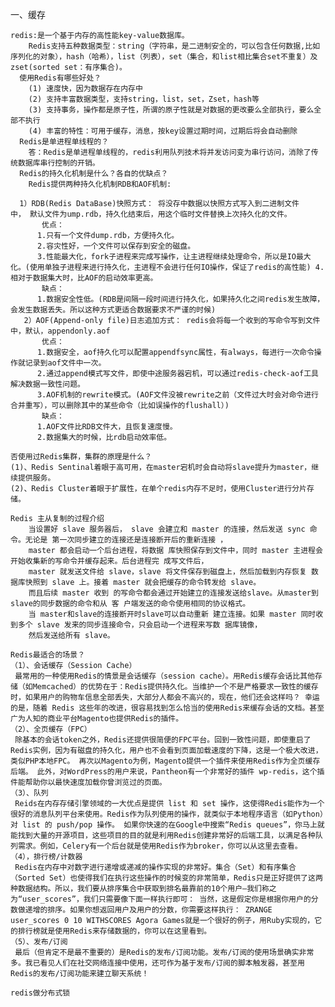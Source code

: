 一、缓存

    redis:是一个基于内存的高性能key-value数据库。
        Redis支持五种数据类型：string（字符串，是二进制安全的，可以包含任何数据,比如序列化的对象），hash（哈希），list（列表），set（集合，和list相比集合set不重复）及zset(sorted set：有序集合)。
      使用Redis有哪些好处？
        (1) 速度快，因为数据存在内存中
        (2) 支持丰富数据类型，支持string，list，set，Zset，hash等        
        (3) 支持事务，操作都是原子性，所谓的原子性就是对数据的更改要么全部执行，要么全部不执行        
        (4) 丰富的特性：可用于缓存，消息，按key设置过期时间，过期后将会自动删除
      Redis是单进程单线程的？
        答：Redis是单进程单线程的，redis利用队列技术将并发访问变为串行访问，消除了传统数据库串行控制的开销。
      Redis的持久化机制是什么？各自的优缺点？
        Redis提供两种持久化机制RDB和AOF机制:
      
      1）RDB(Redis DataBase)快照方式： 将没存中数据以快照方式写入到二进制文件中， 默认文件为ump.rdb，持久化结束后，用这个临时文件替换上次持久化的文件。 
           优点： 　　
          1.只有一个文件dump.rdb，方便持久化。 　　
          2.容灾性好，一个文件可以保存到安全的磁盘。 　　
          3.性能最大化，fork子进程来完成写操作，让主进程继续处理命令，所以是IO最大化。(使用单独子进程来进行持久化，主进程不会进行任何IO操作，保证了redis的高性能) 4.相对于数据集大时，比AOF的启动效率更高。 
           缺点： 　　
          1.数据安全性低。(RDB是间隔一段时间进行持久化，如果持久化之间redis发生故障，会发生数据丢失。所以这种方式更适合数据要求不严谨的时候)
       2）AOF(Append-only file)日志追加方式： redis会将每一个收到的写命令写到文件中，默认，appendonly.aof
           优点： 　　
          1.数据安全，aof持久化可以配置appendfsync属性，有always，每进行一次命令操作就记录到aof文件中一次。 　　
          2.通过append模式写文件，即使中途服务器宕机，可以通过redis-check-aof工具解决数据一致性问题。 　　
          3.AOF机制的rewrite模式。(AOF文件没被rewrite之前（文件过大时会对命令进行合并重写），可以删除其中的某些命令（比如误操作的flushall）) 
           缺点： 　　          
          1.AOF文件比RDB文件大，且恢复速度慢。 　　          
          2.数据集大的时候，比rdb启动效率低。
          
    否使用过Redis集群，集群的原理是什么？
    (1)、Redis Sentinal着眼于高可用，在master宕机时会自动将slave提升为master，继续提供服务。
    (2)、Redis Cluster着眼于扩展性，在单个redis内存不足时，使用Cluster进行分片存储。
    
    Redis 主从复制的过程介绍
        当设置好 slave 服务器后， slave 会建立和 master 的连接，然后发送 sync 命令。无论是 第一次同步建立的连接还是连接断开后的重新连接 ，
        master 都会启动一个后台进程，将数据 库快照保存到文件中，同时 master 主进程会开始收集新的写命令并缓存起来。后台进程完 成写文件后，
        master 就发送文件给 slave，slave 将文件保存到磁盘上，然后加载到内存恢复 数据库快照到 slave 上。接着 master 就会把缓存的命令转发给 slave。
        而且后续 master 收到 的写命令都会通过开始建立的连接发送给slave。从master到slave的同步数据的命令和从 客 户端发送的命令使用相同的协议格式。
        当 master和slave的连接断开时slave可以自动重新 建立连接。如果 master 同时收到多个 slave 发来的同步连接命令，只会启动一个进程来写数 据库镜像，
        然后发送给所有 slave。    
        
    Redis最适合的场景？
    （1）、会话缓存（Session Cache） 
     最常用的一种使用Redis的情景是会话缓存（session cache）。用Redis缓存会话比其他存储（如Memcached）的优势在于：Redis提供持久化。当维护一个不是严格要求一致性的缓存时，如果用户的购物车信息全部丢失，大部分人都会不高兴的，现在，他们还会这样吗？ 幸运的是，随着 Redis 这些年的改进，很容易找到怎么恰当的使用Redis来缓存会话的文档。甚至广为人知的商业平台Magento也提供Redis的插件。
    （2）、全页缓存（FPC）
     除基本的会话token之外，Redis还提供很简便的FPC平台。回到一致性问题，即使重启了Redis实例，因为有磁盘的持久化，用户也不会看到页面加载速度的下降，这是一个极大改进，类似PHP本地FPC。 再次以Magento为例，Magento提供一个插件来使用Redis作为全页缓存后端。 此外，对WordPress的用户来说，Pantheon有一个非常好的插件 wp-redis，这个插件能帮助你以最快速度加载你曾浏览过的页面。
    （3）、队列 
     Reids在内存存储引擎领域的一大优点是提供 list 和 set 操作，这使得Redis能作为一个很好的消息队列平台来使用。Redis作为队列使用的操作，就类似于本地程序语言（如Python）对 list 的 push/pop 操作。 如果你快速的在Google中搜索“Redis queues”，你马上就能找到大量的开源项目，这些项目的目的就是利用Redis创建非常好的后端工具，以满足各种队列需求。例如，Celery有一个后台就是使用Redis作为broker，你可以从这里去查看。
    （4），排行榜/计数器 
     Redis在内存中对数字进行递增或递减的操作实现的非常好。集合（Set）和有序集合（Sorted Set）也使得我们在执行这些操作的时候变的非常简单，Redis只是正好提供了这两种数据结构。所以，我们要从排序集合中获取到排名最靠前的10个用户–我们称之为“user_scores”，我们只需要像下面一样执行即可： 当然，这是假定你是根据你用户的分数做递增的排序。如果你想返回用户及用户的分数，你需要这样执行： ZRANGE user_scores 0 10 WITHSCORES Agora Games就是一个很好的例子，用Ruby实现的，它的排行榜就是使用Redis来存储数据的，你可以在这里看到。
    （5）、发布/订阅 
     最后（但肯定不是最不重要的）是Redis的发布/订阅功能。发布/订阅的使用场景确实非常多。我已看见人们在社交网络连接中使用，还可作为基于发布/订阅的脚本触发器，甚至用Redis的发布/订阅功能来建立聊天系统！
    
    redis做分布式锁